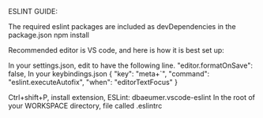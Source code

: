 ESLINT GUIDE:

The required eslint packages are included as devDependencies in the package.json
    npm install

Recommended editor is VS code, and here is how it is best set up:

In your settings.json, edit to have the following line. 
    "editor.formatOnSave": false,
In your keybindings.json 
    {
        "key": "meta+`",
        "command": "eslint.executeAutofix",
        "when": "editorTextFocus"
    }

Ctrl+shift+P, install extension, ESLint: dbaeumer.vscode-eslint
In the root of your WORKSPACE directory, file called .eslintrc
